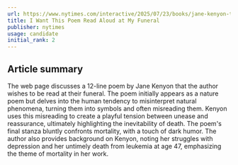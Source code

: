```yaml
---
url: https://www.nytimes.com/interactive/2025/07/23/books/jane-kenyon-the-pond-at-dusk-poem.html
title: I Want This Poem Read Aloud at My Funeral
publisher: nytimes
usage: candidate
initial_rank: 2
---
```

## Article summary
The web page discusses a 12-line poem by Jane Kenyon that the author wishes to be read at their funeral. The poem initially appears as a nature poem but delves into the human tendency to misinterpret natural phenomena, turning them into symbols and often misreading them. Kenyon uses this misreading to create a playful tension between unease and reassurance, ultimately highlighting the inevitability of death. The poem's final stanza bluntly confronts mortality, with a touch of dark humor. The author also provides background on Kenyon, noting her struggles with depression and her untimely death from leukemia at age 47, emphasizing the theme of mortality in her work.
